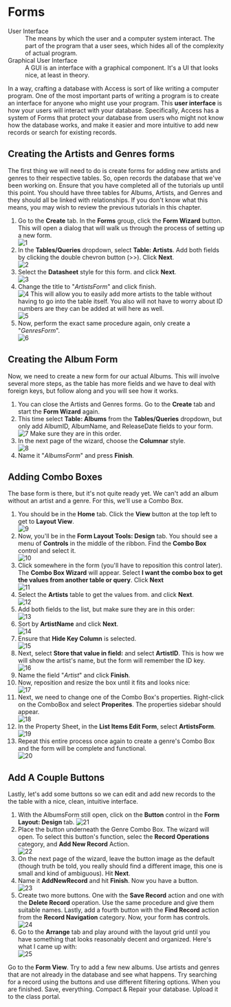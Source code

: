 # Forms

<dl>
    <dt>User Interface</dt>
    <dd>The means by which the user and a computer system interact. The part of the program that a user sees, which hides all of the complexity of actual program.</dd>
    <dt>Graphical User Interface</dt>
    <dd>A GUI is an interface with a graphical component. It's a UI that looks nice, at least in theory.</dd>
</dl>

In a way, crafting a database with Access is sort of like writing a computer program. One of the most important parts of writing a program is to create an interface for anyone who might use your program. This **user interface** is how your users will interact with your database. Specifically, Access has a system of Forms that protect your database from users who might not know how the database works, and make it easier and more intuitive to add new records or search for existing records.

## Creating the Artists and Genres forms

The first thing we will need to do is create forms for adding new artists and genres to their respective tables. So, open records the database that we've been working on. Ensure that you have completed all of the tutorials up until this point. You should have three tables for Albums, Artists, and Genres and they should all be linked with relationships. If you don't know what this means, you may wish to review the previous tutorials in this chapter.

1. Go to the **Create** tab. In the **Forms** group, click the **Form Wizard** button. This will open a dialog that will walk us through the process of setting up a new form. <br> ![1][1]
1. In the **Tables/Queries** dropdown, select **Table: Artists**. Add both fields by clicking the double chevron button (>>). Click **Next**. <br> ![2][2]
1. Select the **Datasheet** style for this form. and click **Next**. <br> ![3][3]
1. Change the title to "*ArtistsForm*" and click finish. <br> ![4][4] This will allow you to easily add more artists to the table without having to go into the table itself. You also will not have to worry about ID numbers are they can be added at will here as well. <br> ![5][5]
1. Now, perform the exact same procedure again, only create a "*GenresForm*". <br> ![6][6]

## Creating the Album Form

Now, we need to create a new form for our actual Albums. This will involve several more steps, as the table has more fields and we have to deal with foreign keys, but follow along and you will see how it works.

1. You can close the Artists and Genres forms. Go to the **Create** tab and start the **Form Wizard** again.
1. This time select **Table: Albums** from the **Tables/Queries** dropdown, but only add AlbumID, AlbumName, and ReleaseDate fields to your form. <br> ![7][7] Make sure they are in this order.
1. In the next page of the wizard, choose the **Columnar** style. <br> ![8][8]
1. Name it "*AlbumsForm*" and press **Finish**.

## Adding Combo Boxes

The base form is there, but it's not quite ready yet. We can't add an album without an artist and a genre. For this, we'll use a Combo Box.

1. You should be in the **Home** tab. Click the **View** button at the top left to get to **Layout View**. <br> ![9][9]
1. Now, you'll be in the **Form Layout Tools: Design** tab. You should see a menu of **Controls** in the middle of the ribbon. Find the **Combo Box** control and select it. <br> ![10][10]
1. Click somewhere in the form (you'll have to reposition this control later). The **Combo Box Wizard** will appear. Select **I want the combo box to get the values from another table or query**. Click **Next** <br> ![11][11]
1. Select the **Artists** table to get the values from. and click **Next**. <br> ![12][12]
1. Add both fields to the list, but make sure they are in this order: <br> ![13][13]
1. Sort by **ArtistName** and click **Next**. <br> ![14][14]
1. Ensure that **Hide Key Column** is selected. <br> ![15][15]
1. Next, select **Store that value in field:** and select **ArtistID**. This is how we will show the artist's name, but the form will remember the ID key. <br> ![16][16]
1. Name the field "*Artist*" and click **Finish**.
1. Now, reposition and resize the box until it fits and looks nice: <br> ![17][17]
1. Next, we need to change one of the Combo Box's properties. Right-click on the ComboBox and select **Properites**. The properties sidebar should appear. <br> ![18][18]
1. In the Property Sheet, in the **List Items Edit Form**, select **ArtistsForm**. <br> ![19][19]
1. Repeat this entire process once again to create a genre's Combo Box and the form will be complete and functional. <br> ![20][20]

## Add A Couple Buttons

Lastly, let's add some buttons so we can edit and add new records to the the table with a nice, clean, intuitive interface.

1. With the AlbumsForm still open, click on the **Button** control in the **Form Layout: Design** tab. ![21][21]
1. Place the button underneath the Genre Combo Box. The wizard will open. To select this button's function, selec the **Record Operations** category, and **Add New Record** Action. <br> ![22][22]
1. On the next page of the wizard, leave the button image as the default (though truth be told, you really should find a different image, this one is small and kind of ambiguous). Hit **Next**.
1. Name it **AddNewRecord** and hit **Finish**. Now you have a button. <br> ![23][23]
1. Create two more buttons. One with the **Save Record** action and one with the **Delete Record** operation. Use the same procedure and give them suitable names. Lastly, add a fourth button with the **Find Record** action from the **Record Navigation** category. Now, your form has controls. <br> ![24][24]
1. Go to the **Arrange** tab and play around with the layout grid until you have something that looks reasonably decent and organized. Here's what I came up with: <br> ![25][25]

Go to the **Form View**. Try to add a few new albums. Use artists and genres that are not already in the database and see what happens. Try searching for a record using the buttons and use different filtering options. When you are finished. Save, everything. Compact & Repair your database. Upload it to the class portal.

<!-- images -->

[1]: images/forms/1.png
[2]: images/forms/2.png
[3]: images/forms/3.png
[4]: images/forms/4.png
[5]: images/forms/5.png
[6]: images/forms/6.png
[7]: images/forms/7.png
[8]: images/forms/8.png
[9]: images/forms/9.png
[10]: images/forms/10.png
[11]: images/forms/11.png
[12]: images/forms/12.png
[13]: images/forms/13.png
[14]: images/forms/14.png
[15]: images/forms/15.png
[16]: images/forms/16.png
[17]: images/forms/17.png
[18]: images/forms/18.png
[19]: images/forms/19.png
[20]: images/forms/20.png
[21]: images/forms/21.png
[22]: images/forms/22.png
[23]: images/forms/23.png
[24]: images/forms/24.png
[25]: images/forms/25.png
